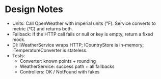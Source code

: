 # Design Notes
- Units: Call OpenWeather with imperial units (°F). Service converts to metric (°C) and returns both.
- Fallback: If the HTTP call fails or null or key is empty, return a fixed mock.
- DI: IWeatherService wraps HTTP; ICountryStore is in-memory; ITemperatureConverter is stateless.
- Tests:
  - Converter: known points + rounding
  - WeatherService: success path + all fallbacks
  - Controllers: OK / NotFound with fakes